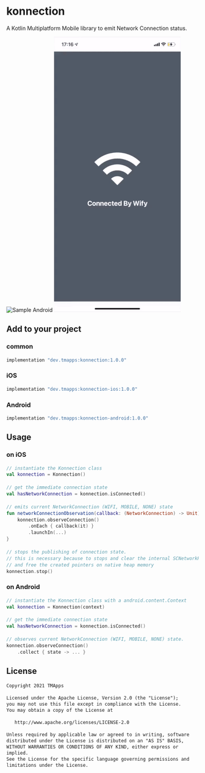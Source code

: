 # konnection

A Kotlin Multiplatform Mobile library to emit Network Connection status.

![Sample Android](art/sample_android.gif) ![Sample iOS](art/sample_ios.gif)

## Add to your project

### common
```groovy
implementation "dev.tmapps:konnection:1.0.0"
```

### iOS
```groovy
implementation "dev.tmapps:konnection-ios:1.0.0"
```

### Android
```groovy
implementation "dev.tmapps:konnection-android:1.0.0"
```

## Usage

### on iOS

```kotlin
// instantiate the Konnection class
val konnection = Konnection()

// get the immediate connection state
val hasNetworkConnection = konnection.isConnected()

// emits current NetworkConnection (WIFI, MOBILE, NONE) state
fun networkConnectionObservation(callback: (NetworkConnection) -> Unit) {
    konnection.observeConnection()
        .onEach { callback(it) }
        .launchIn(...)
}

// stops the publishing of connection state.
// this is necessary because to stops and clear the internal SCNetworkReachability references
// and free the created pointers on native heap memory  
konnection.stop()
```

### on Android
```kotlin
// instantiate the Konnection class with a android.content.Context
val konnection = Konnection(context)

// get the immediate connection state
val hasNetworkConnection = konnection.isConnected()

// observes current NetworkConnection (WIFI, MOBILE, NONE) state.
konnection.observeConnection()
    .collect { state -> ... }
```
 
## License

    Copyright 2021 TMApps
    
    Licensed under the Apache License, Version 2.0 (the "License");
    you may not use this file except in compliance with the License.
    You may obtain a copy of the License at
    
       http://www.apache.org/licenses/LICENSE-2.0
    
    Unless required by applicable law or agreed to in writing, software
    distributed under the License is distributed on an "AS IS" BASIS,
    WITHOUT WARRANTIES OR CONDITIONS OF ANY KIND, either express or implied.
    See the License for the specific language governing permissions and
    limitations under the License.